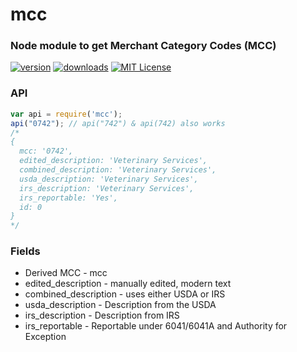 # mcc

### Node module to get Merchant Category Codes (MCC)

[![version](https://img.shields.io/npm/v/mcc.svg?style=flat-square)](http://npm.im/mcc)
[![downloads](https://img.shields.io/npm/dm/mcc.svg?style=flat-square)](http://npm-stat.com/charts.html?package=mcc&from=2017-01-04)
[![MIT License](https://img.shields.io/npm/l/mcc.svg?style=flat-square)](http://opensource.org/licenses/MIT)


### API
```javascript
var api = require('mcc');
api("0742"); // api("742") & api(742) also works
/* 
{ 
  mcc: '0742',
  edited_description: 'Veterinary Services',
  combined_description: 'Veterinary Services',
  usda_description: 'Veterinary Services',
  irs_description: 'Veterinary Services',
  irs_reportable: 'Yes',
  id: 0 
}
*/
```

### Fields
* Derived MCC - mcc
* edited_description - manually edited, modern text
* combined_description - uses either USDA or IRS
* usda_description - Description from the USDA
* irs_description - Description from IRS
* irs_reportable - Reportable under 6041/6041A and Authority for Exception